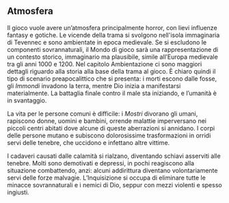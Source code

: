 ## Atmosfera

Il gioco vuole avere un’atmosfera principalmente horror, con lievi influenze fantasy e gotiche. Le vicende della trama si svolgono nell'isola immaginaria di Tevennec e sono ambientate in epoca medievale. Se si escludono le componenti sovrannaturali, il Mondo di gioco sarà una rappresentazione di un contesto storico, immaginario ma plausibile, simile all’Europa medievale tra gli anni 1000 e 1200. Nel capitolo Ambientazione ci sono maggiori dettagli riguardo alla storia alla base della trama al gioco. È chiaro quindi il tipo di scenario preapocalittico che si presenta: i morti escono dalle fosse, gli _Immondi_ invadono la terra, mentre Dio inizia a manifestarsi materialmente. La battaglia finale contro il male sta iniziando, e l’umanità è in svantaggio.

La vita per le persone comuni è difficile: i _Mostri_ divorano gli umani, rapiscono donne, uomini e bambini, orrende malattie imperversano nei piccoli centri abitati dove alcune di queste aberrazioni si annidano. I corpi delle persone mutano e subiscono dolorosissime trasformazioni in orridi servi delle tenebre, che uccidono e infettano altre vittime.

I cadaveri causati dalle calamità si rialzano, diventando schiavi asserviti alle tenebre. Molti sono demotivati e depressi, in pochi reagiscono alla situazione combattendo, anzi: alcuni addirittura diventano volontariamente servi delle forze malvagie. L’Inquisizione si occupa di eliminare tutte le minacce sovrannaturali e i nemici di Dio, seppur con mezzi violenti e spesso ingiusti.

